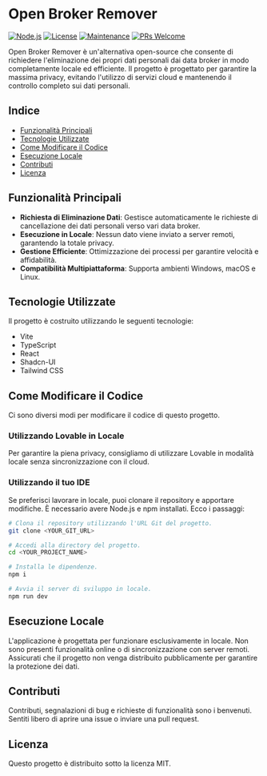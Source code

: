 # Open Broker Remover

[![Node.js](https://img.shields.io/badge/Node.js-16%2B-green)](https://nodejs.org/)
[![License](https://img.shields.io/badge/License-MIT-green)](https://opensource.org/licenses/MIT)
[![Maintenance](https://img.shields.io/badge/Maintained-Yes-brightgreen)](https://github.com/OpenBrokerRemover)
[![PRs Welcome](https://img.shields.io/badge/PRs-Welcome-brightgreen)](https://github.com/OpenBrokerRemover/pulls)

Open Broker Remover è un'alternativa open-source che consente di richiedere l'eliminazione dei propri dati personali dai data broker in modo completamente locale ed efficiente. Il progetto è progettato per garantire la massima privacy, evitando l'utilizzo di servizi cloud e mantenendo il controllo completo sui dati personali.

## Indice
- [Funzionalità Principali](#funzionalita-principali)
- [Tecnologie Utilizzate](#tecnologie-utilizzate)
- [Come Modificare il Codice](#come-modificare-il-codice)
- [Esecuzione Locale](#esecuzione-locale)
- [Contributi](#contributi)
- [Licenza](#licenza)

## Funzionalità Principali
- **Richiesta di Eliminazione Dati**: Gestisce automaticamente le richieste di cancellazione dei dati personali verso vari data broker.
- **Esecuzione in Locale**: Nessun dato viene inviato a server remoti, garantendo la totale privacy.
- **Gestione Efficiente**: Ottimizzazione dei processi per garantire velocità e affidabilità.
- **Compatibilità Multipiattaforma**: Supporta ambienti Windows, macOS e Linux.

## Tecnologie Utilizzate
Il progetto è costruito utilizzando le seguenti tecnologie:
- Vite
- TypeScript
- React
- Shadcn-UI
- Tailwind CSS

## Come Modificare il Codice
Ci sono diversi modi per modificare il codice di questo progetto.

### Utilizzando Lovable in Locale
Per garantire la piena privacy, consigliamo di utilizzare Lovable in modalità locale senza sincronizzazione con il cloud.

### Utilizzando il tuo IDE
Se preferisci lavorare in locale, puoi clonare il repository e apportare modifiche. È necessario avere Node.js e npm installati. Ecco i passaggi:

```sh
# Clona il repository utilizzando l'URL Git del progetto.
git clone <YOUR_GIT_URL>

# Accedi alla directory del progetto.
cd <YOUR_PROJECT_NAME>

# Installa le dipendenze.
npm i

# Avvia il server di sviluppo in locale.
npm run dev
```

## Esecuzione Locale
L'applicazione è progettata per funzionare esclusivamente in locale. Non sono presenti funzionalità online o di sincronizzazione con server remoti. Assicurati che il progetto non venga distribuito pubblicamente per garantire la protezione dei dati.

## Contributi
Contributi, segnalazioni di bug e richieste di funzionalità sono i benvenuti. Sentiti libero di aprire una issue o inviare una pull request.

## Licenza
Questo progetto è distribuito sotto la licenza MIT.

